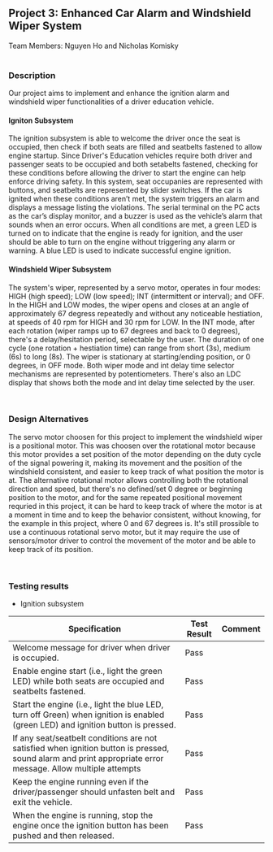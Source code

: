 ## Project 3: Enhanced Car Alarm and Windshield Wiper System
Team Members: Nguyen Ho and Nicholas Komisky
<br/>
<br/>

### Description
Our project aims to implement and enhance the ignition alarm and windshield wiper functionalities of a driver education vehicle. 

#### Igniton Subsystem
The ignition subsystem is able to welcome the driver once the seat is occupied, then check if both seats are filled and seatbelts fastened to allow engine startup. Since Driver's Education vehicles require both driver and passenger seats to be occupied and both setabelts fastened, checking for these conditions before allowing the driver to start the engine can help enforce driving safety. In this system, seat occupanies are represented with buttons, and seatbelts are represented by slider switches. If the car is ignited when these conditions aren’t met, the system triggers an alarm and displays a message listing the violations. The serial terminal on the PC acts as the car’s display monitor, and a buzzer is used as the vehicle’s alarm that sounds when an error occurs. When all conditions are met, a green LED is turned on to indicate that the engine is ready for ignition, and the user should be able to turn on the engine without triggering any alarm or warning. A blue LED is used to indicate successful engine ignition. 

#### Windshield Wiper Subsystem
The system's wiper, represented by a servo motor, operates in four modes: HIGH (high speed); LOW (low speed); INT (intermittent or interval); and OFF. In the HIGH and LOW modes, the wiper opens and closes at an angle of approximately 67 degress repeatedly and without any noticeable hestiation, at speeds of 40 rpm for HIGH and 30 rpm for LOW. In the INT mode, after each rotation (wiper ramps up to 67 degrees and back to 0 degrees), there's a delay/hesitation period, selectable by the user. The duration of one cycle (one rotation + hestiation time) can range from short (3s), medium (6s) to long (8s). The wiper is stationary at starting/ending position, or 0 degrees, in OFF mode. Both wiper mode and int delay time selector mechanisms are represented by potentiometers. There's also an LDC display that shows both the mode and int delay time selected by the user. 

<br/>

### Design Alternatives
The servo motor choosen for this project to implement the windshield wiper is a positional motor. This was choosen over the rotational motor because this motor provides a set position of the motor depending on the duty cycle of the signal powering it, making its movement and the position of the windshield consistent, and easier to keep track of what position the motor is at. The alternative rotational motor allows controlling both the rotational direction and speed, but there's no defined/set 0 degree or beginning position to the motor, and for the same repeated positional movement requried in this project, it can be hard to keep track of where the motor is at a moment in time and to keep the behavior consistent, without knowing, for the example in this project, where 0 and 67 degrees is. It's still prossible to use a continuous rotational servo motor, but it may require the use of sensors/motor driver to control the movement of the motor and be able to keep track of its position. 


<br/>

### Testing results
- Ignition subsystem

| Specification | Test Result | Comment |
|----------|----------|----------|
| Welcome message for driver when driver is occupied. | Pass   | | |
| Enable engine start (i.e., light the green LED) while both seats are occupied and seatbelts fastened. | Pass   | | |
| Start the engine (i.e., light the blue LED, turn off Green) when ignition is enabled (green LED) and ignition button is pressed.  | Pass   | | |
| If any seat/seatbelt conditions are not satisfied when ignition button is pressed, sound alarm and print appropriate error message.  Allow multiple attempts  | Pass   | | | 
| Keep the engine running even if the driver/passenger should unfasten belt and exit the vehicle.| Pass | | |
| When the engine is running, stop the engine once the ignition button has been pushed and then released. | Pass | | |
